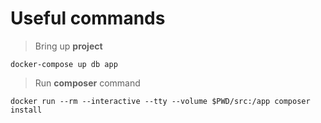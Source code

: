 # Useful commands

> Bring up **project**
```console
docker-compose up db app
```

> Run **composer** command
```console
docker run --rm --interactive --tty --volume $PWD/src:/app composer install
```